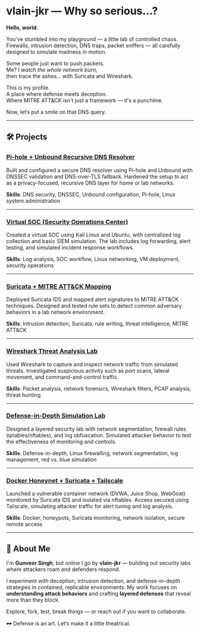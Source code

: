 # vlain-jkr — Why so serious...?

**Hello, world.**

You've stumbled into my playground — a little lab of controlled chaos.  
Firewalls, intrusion detection, DNS traps, packet sniffers — all carefully designed to simulate madness in motion.

Some people just want to push packets.  
Me? I *watch the whole network burn,*  
then trace the ashes... with Suricata and Wireshark.

This is my profile.  
A place where defense meets deception.  
Where MITRE ATT&CK isn't just a framework — it's a punchline.

Now, let’s put a smile on that DNS query.

---

## 🛠️ Projects

### **[Pi-hole + Unbound Recursive DNS Resolver](https://github.com/vlain-jkr/pi-hole-unbound)**
Built and configured a secure DNS resolver using Pi-hole and Unbound with DNSSEC validation and DNS-over-TLS fallback. Hardened the setup to act as a privacy-focused, recursive DNS layer for home or lab networks.

**Skills**: DNS security, DNSSEC, Unbound configuration, Pi-hole, Linux system administration

---

### **[Virtual SOC (Security Operations Center)](https://github.com/vlain-jkr/virtual-soc)**
Created a virtual SOC using Kali Linux and Ubuntu, with centralized log collection and basic SIEM simulation. The lab includes log forwarding, alert testing, and simulated incident response workflows.

**Skills**: Log analysis, SOC workflow, Linux networking, VM deployment, security operations

---

### **[Suricata + MITRE ATT&CK Mapping](https://github.com/vlain-jkr/suricata-mitre)**
Deployed Suricata IDS and mapped alert signatures to MITRE ATT&CK techniques. Designed and tested rule sets to detect common adversary behaviors in a lab network environment.

**Skills**: Intrusion detection, Suricata, rule writing, threat intelligence, MITRE ATT&CK

---

### **[Wireshark Threat Analysis Lab](https://github.com/vlain-jkr/wireshark-threat-lab)**
Used Wireshark to capture and inspect network traffic from simulated threats. Investigated suspicious activity such as port scans, lateral movement, and command-and-control traffic.

**Skills**: Packet analysis, network forensics, Wireshark filters, PCAP analysis, threat hunting

---

### **[Defense-in-Depth Simulation Lab](https://github.com/vlain-jkr/defense-in-depth-lab)**
Designed a layered security lab with network segmentation, firewall rules (iptables/nftables), and log obfuscation. Simulated attacker behavior to test the effectiveness of monitoring and controls.

**Skills**: Defense-in-depth, Linux firewalling, network segmentation, log management, red vs. blue simulation

---

### **[Docker Honeynet + Suricata + Tailscale](https://github.com/vlain-jkr/docker-honeynet-lab)**
Launched a vulnerable container network (DVWA, Juice Shop, WebGoat) monitored by Suricata IDS and isolated via nftables. Access secured using Tailscale, simulating attacker traffic for alert tuning and log analysis.

**Skills**: Docker, honeypots, Suricata monitoring, network isolation, secure remote access

---

## 👤 About Me

I'm **Gunveer Singh**, but online I go by **vlain-jkr** — building out security labs where attackers roam and defenders respond.

I experiment with deception, intrusion detection, and defense-in-depth strategies in contained, replicable environments. My work focuses on **understanding attack behaviors** and crafting **layered defenses** that reveal more than they block.

Explore, fork, test, break things — or reach out if you want to collaborate.

🕶️ Defense is an art. Let’s make it a little theatrical.
